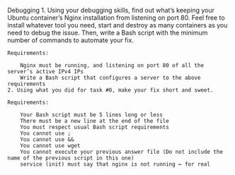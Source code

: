 Debugging
    1. Using your debugging skills, find out what’s keeping your Ubuntu container’s Nginx installation from listening on port 80. Feel free to install whatever tool you need, start and destroy as many containers as you need to debug the issue. Then, write a Bash script with the minimum number of commands to automate your fix.

    Requirements:

        Nginx must be running, and listening on port 80 of all the server’s active IPv4 IPs
        Write a Bash script that configures a server to the above requirements
    2. Using what you did for task #0, make your fix short and sweet.

    Requirements:

        Your Bash script must be 5 lines long or less
        There must be a new line at the end of the file
        You must respect usual Bash script requirements
        You cannot use ;
        You cannot use &&
        You cannot use wget
        You cannot execute your previous answer file (Do not include the name of the previous script in this one)
        service (init) must say that nginx is not running ← for real
